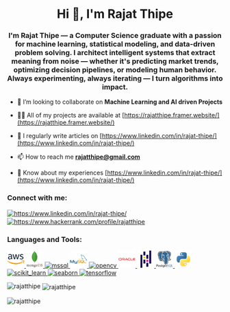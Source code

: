 <h1 align="center">Hi 👋, I'm Rajat Thipe</h1>
<h3 align="center">I'm Rajat Thipe — a Computer Science graduate with a passion for machine learning, statistical modeling, and data-driven problem solving. I architect intelligent systems that extract meaning from noise — whether it's predicting market trends, optimizing decision pipelines, or modeling human behavior. Always experimenting, always iterating — I turn algorithms into impact.</h3>

- 👯 I’m looking to collaborate on **Machine Learning and AI driven Projects**

- 👨‍💻 All of my projects are available at [https://rajatthipe.framer.website/](https://rajatthipe.framer.website/)

- 📝 I regularly write articles on [https://www.linkedin.com/in/rajat-thipe/](https://www.linkedin.com/in/rajat-thipe/)

- 📫 How to reach me **rajatthipe@gmail.com**

- 📄 Know about my experiences [https://www.linkedin.com/in/rajat-thipe/](https://www.linkedin.com/in/rajat-thipe/)

<h3 align="left">Connect with me:</h3>
<p align="left">
<a href="https://linkedin.com/in/https://www.linkedin.com/in/rajat-thipe/" target="blank"><img align="center" src="https://raw.githubusercontent.com/rahuldkjain/github-profile-readme-generator/master/src/images/icons/Social/linked-in-alt.svg" alt="https://www.linkedin.com/in/rajat-thipe/" height="30" width="40" /></a>
<a href="https://www.hackerrank.com/https://www.hackerrank.com/profile/rajatthipe" target="blank"><img align="center" src="https://raw.githubusercontent.com/rahuldkjain/github-profile-readme-generator/master/src/images/icons/Social/hackerrank.svg" alt="https://www.hackerrank.com/profile/rajatthipe" height="30" width="40" /></a>
</p>

<h3 align="left">Languages and Tools:</h3>
<p align="left"> <a href="https://aws.amazon.com" target="_blank" rel="noreferrer"> <img src="https://raw.githubusercontent.com/devicons/devicon/master/icons/amazonwebservices/amazonwebservices-original-wordmark.svg" alt="aws" width="40" height="40"/> </a> <a href="https://www.mongodb.com/" target="_blank" rel="noreferrer"> <img src="https://raw.githubusercontent.com/devicons/devicon/master/icons/mongodb/mongodb-original-wordmark.svg" alt="mongodb" width="40" height="40"/> </a> <a href="https://www.microsoft.com/en-us/sql-server" target="_blank" rel="noreferrer"> <img src="https://www.svgrepo.com/show/303229/microsoft-sql-server-logo.svg" alt="mssql" width="40" height="40"/> </a> <a href="https://www.mysql.com/" target="_blank" rel="noreferrer"> <img src="https://raw.githubusercontent.com/devicons/devicon/master/icons/mysql/mysql-original-wordmark.svg" alt="mysql" width="40" height="40"/> </a> <a href="https://opencv.org/" target="_blank" rel="noreferrer"> <img src="https://www.vectorlogo.zone/logos/opencv/opencv-icon.svg" alt="opencv" width="40" height="40"/> </a> <a href="https://www.oracle.com/" target="_blank" rel="noreferrer"> <img src="https://raw.githubusercontent.com/devicons/devicon/master/icons/oracle/oracle-original.svg" alt="oracle" width="40" height="40"/> </a> <a href="https://pandas.pydata.org/" target="_blank" rel="noreferrer"> <img src="https://raw.githubusercontent.com/devicons/devicon/2ae2a900d2f041da66e950e4d48052658d850630/icons/pandas/pandas-original.svg" alt="pandas" width="40" height="40"/> </a> <a href="https://www.postgresql.org" target="_blank" rel="noreferrer"> <img src="https://raw.githubusercontent.com/devicons/devicon/master/icons/postgresql/postgresql-original-wordmark.svg" alt="postgresql" width="40" height="40"/> </a> <a href="https://www.python.org" target="_blank" rel="noreferrer"> <img src="https://raw.githubusercontent.com/devicons/devicon/master/icons/python/python-original.svg" alt="python" width="40" height="40"/> </a> <a href="https://scikit-learn.org/" target="_blank" rel="noreferrer"> <img src="https://upload.wikimedia.org/wikipedia/commons/0/05/Scikit_learn_logo_small.svg" alt="scikit_learn" width="40" height="40"/> </a> <a href="https://seaborn.pydata.org/" target="_blank" rel="noreferrer"> <img src="https://seaborn.pydata.org/_images/logo-mark-lightbg.svg" alt="seaborn" width="40" height="40"/> </a> <a href="https://www.tensorflow.org" target="_blank" rel="noreferrer"> <img src="https://www.vectorlogo.zone/logos/tensorflow/tensorflow-icon.svg" alt="tensorflow" width="40" height="40"/> </a> </p>

<p><img align="left" src="https://github-readme-stats.vercel.app/api/top-langs?username=rajatthipe&show_icons=true&locale=en&layout=compact" alt="rajatthipe" /></p>

<p>&nbsp;<img align="center" src="https://github-readme-stats.vercel.app/api?username=rajatthipe&show_icons=true&locale=en" alt="rajatthipe" /></p>

<p><img align="center" src="https://github-readme-streak-stats.herokuapp.com/?user=rajatthipe&" alt="rajatthipe" /></p>
